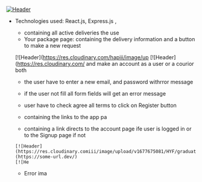 

[![Header](https://res.cloudinary.com/hapiii/image/upload//c_scale,w_700/v1677774226/HYF/graduation%20project/erqfbjx2xkaywu0itxgt.gif)](https://some-url.dev/)
* Technologies used: React.js, Express.js , 

    - containing all active deliveries the use
  * Your package page: containing the delivery information and a button to make a new request
  
  [![Header](https://res.cloudinary.com/hapiii/image/up
  [![Header](https://res.cloudinary.com/ and make an account as a user or a courior both
    - the user have to enter a new email, and password withrror message
    - if the user not fill all form fields will get an error message 
    - user have to check agree all terms to click on Register button 

     - containing the links to the app pa
     - containing a link directs to the account page ife user is logged in or to the Signup page if not 
     
      [![Header](https://res.cloudinary.comiii/image/upload/v1677675081/HYF/graduation%20project/n4fm1yk9nbi6wazkr7ko.jpg)](https://some-url.dev/)
      [![He
    * Error ima
    

  
